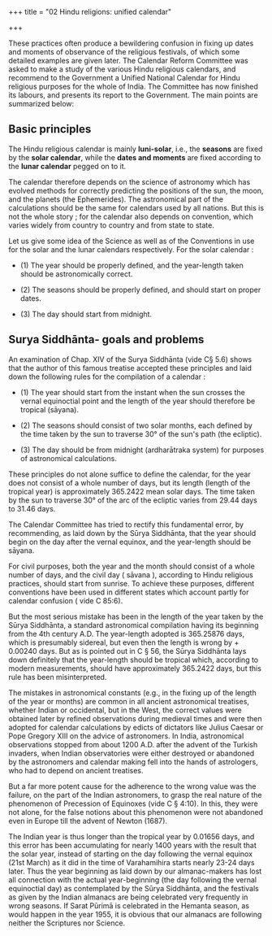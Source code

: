 +++
title = "02 Hindu religions: unified calendar"

+++

These practices often produce a bewildering confusion in fixing up dates and moments of observance of the religious festivals, of which some detailed examples are given later. The Calendar Reform Committee was asked to make a study of the various Hindu religious calendars, and recommend to the Government a Unified National Calendar for Hindu religious purposes for the whole of India. The Committee has now finished its labours, and presents its report to the Government. The main points are summarized below: 



## Basic principles

The Hindu religious calendar is mainly **luni-solar**, i.e., the **seasons** are fixed by the **solar calendar**, while the **dates and moments** are fixed according to the **lunar calendar** pegged on to it. 



The calendar therefore depends on the science of astronomy which has evolved methods for correctly predicting the positions of the sun, the moon, and the planets (the Ephemerides). The astronomical part of the calculations should be the same for calendars used by all nations. But this is not the whole story ; for the calendar also depends on convention, which varies widely from country to country and from state to state. 



Let us give some idea of the Science as well as of the Conventions in use for the solar and the lunar calendars respectively. For the solar calendar : 



- (1) The year should be properly defined, and the year-length taken should be astronomically correct. 

- (2) The seasons should be properly defined, and should start on proper dates. 

- (3) The day should start from midnight. 



## Surya Siddhānta- goals and problems

An examination of Chap. XIV of the Surya Siddhānta (vide C§ 5.6) shows that the author of this famous treatise accepted these principles and laid down the following rules for the compilation of a calendar : 



- (1) The year should start from the instant when the sun crosses the vernal equinoctial point and the length of the year should therefore be tropical (sāyana). 

- (2) The seasons should consist of two solar months, each defined by the time taken by the sun to traverse 30° of the sun's path (the ecliptic). 

- (3) The day should be from midnight (ardharātraka system) for purposes of astronomical calculations. 



These principles do not alone suffice to define the calendar, for the year does not consist of a whole number of days, but its length (length of the tropical year) is approximately 365.2422 mean solar days. The time taken by the sun to traverse 30° of the arc of the ecliptic varies from 29.44 days to 31.46 days. 



The Calendar Committee has tried to rectify this fundamental error, by recommending, as laid down by the Sūrya Siddhānta, that the year should begin on the day after the vernal equinox, and the year-length should be sāyana. 



For civil purposes, both the year and the month should consist of a whole number of days, and the civil day ( sāvana ), according to Hindu religious practices, should start from sunrise. To achieve these purposes, different conventions have been used in different states which account partly for calendar confusion ( vide C 85:6). 



But the most serious mistake has been in the length of the year taken by the Sūrya Siddhānta, a standard astronomical compilation having its beginning from the 4th century A.D. The year-length adopted is 365.25876 days, which is presumably sidereal, but even then the length is wrong by + 0.00240 days. But as is pointed out in C § 56, the Sūrya Siddhānta lays down definitely that the year-length should be tropical which, according to modern measurements, should have approximately 365.2422 days, but this rule has been misinterpreted. 



The mistakes in astronomical constants (e.g., in the fixing up of the length of the year or months) are common in all ancient astronomical treatises, whether Indian or occidental, but in the West, the correct values were obtained later by refined observations during medieval times and were then adopted for calendar calculations by edicts of dictators like Julius Caesar or Pope Gregory XIII on the advice of astronomers. In India, astronomical observations stopped from about 1200 A.D. after the advent of the Turkish invaders, when Indian observatories were either destroyed or abandoned by the astronomers and calendar making fell into the hands of astrologers, who had to depend on ancient treatises. 



But a far more potent cause for the adherence to the wrong value was the failure, on the part of the Indian astronomers, to grasp the real nature of the phenomenon of Precession of Equinoxes (vide C § 4:10). In this, they were not alone, for the false notions about this phenomenon were not abandoned even in Europe till the advent of Newton (1687). 



The Indian year is thus longer than the tropical year by 0.01656 days, and this error has been accumulating for nearly 1400 years with the result that the solar year, instead of starting on the day following the vernal equinox (21st March) as it did in the time of Varahamihira starts nearly 23-24 days later. Thus the year beginning as laid down by our almanac-makers has lost all connection with the actual year-beginning (the day following the vernal equinoctial day) as contemplated by the Sūrya Siddhānta, and the festivals as given by the Indian almanacs are being celebrated very frequently in wrong seasons. If Sarat Pūrimā is celebrated in the Hemanta season, as would happen in the year 1955, it is obvious that our almanacs are following neither the Scriptures nor Science. 


